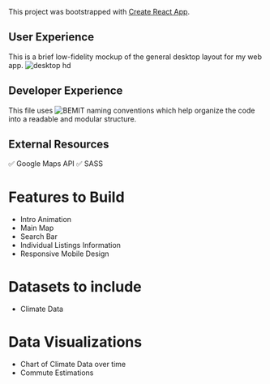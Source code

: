 This project was bootstrapped with [Create React App](https://github.com/facebookincubator/create-react-app).

## User Experience
This is a brief low-fidelity mockup of the general desktop layout for my web app.
![desktop hd](https://user-images.githubusercontent.com/7752303/32258883-7fc19bc4-be93-11e7-99ba-a6c385e55d05.png)

## Developer Experience
This file uses ![BEMIT naming conventions](https://csswizardry.com/2015/08/bemit-taking-the-bem-naming-convention-a-step-further/) which help organize the code into a readable and modular structure.

## External Resources
:white_check_mark: Google Maps API
:white_check_mark: SASS

# Features to Build
* Intro Animation
* Main Map
* Search Bar
* Individual Listings Information
* Responsive Mobile Design

# Datasets to include
* Climate Data

# Data Visualizations
* Chart of Climate Data over time
* Commute Estimations
